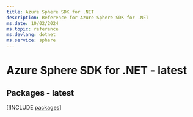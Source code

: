 ```yaml
---
title: Azure Sphere SDK for .NET
description: Reference for Azure Sphere SDK for .NET
ms.date: 10/02/2024
ms.topic: reference
ms.devlang: dotnet
ms.service: sphere
---
```

# Azure Sphere SDK for .NET - latest
## Packages - latest
[!INCLUDE [packages](sphere-index.md)]